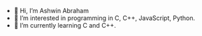 - 👋 Hi, I’m Ashwin Abraham
- 👀 I’m interested in programming in C, C++, JavaScript, Python.
- 🌱 I’m currently learning C and C++.


<!---
AA-2000/AA-2000 is a ✨ special ✨ repository because its `README.md` (this file) appears on your GitHub profile.
You can click the Preview link to take a look at your changes.
--->
